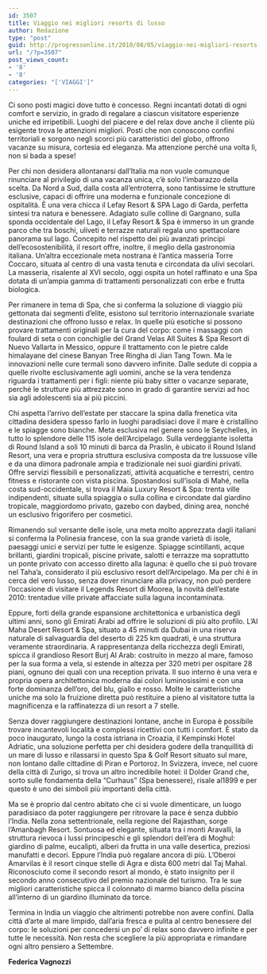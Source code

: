 ```yaml
---
id: 3507
title: Viaggio nei migliori resorts di lusso
author: Redazione
type: "post"
guid: http://progressonline.it/2010/08/05/viaggio-nei-migliori-resorts-di-lusso/
url: "/?p=3507"
post_views_count:
- '8'
- '8'
categories: "['VIAGGI']"
---
```


Ci sono posti magici dove tutto è concesso. Regni incantati dotati di ogni comfort e servizio, in grado di regalare a ciascun visitatore esperienze uniche ed irripetibili. Luoghi del piacere e del relax dove anche il cliente più esigente trova le attenzioni migliori. Posti che non conoscono confini territoriali e sorgono negli scorci più caratteristici del globo, offrono vacanze su misura, cortesia ed eleganza. Ma attenzione perché una volta lì, non si bada a spese!

Per chi non desidera allontanarsi dall’Italia ma non vuole comunque rinunciare al privilegio di una vacanza unica, c’è solo l’imbarazzo della scelta. Da Nord a Sud, dalla costa all’entroterra, sono tantissime le strutture esclusive, capaci di offrire una moderna e funzionale concezione di ospitalità. È una vera chicca il Lefay Resort &amp; SPA Lago di Garda, perfetta sintesi tra natura e benessere. Adagiato sulle colline di Gargnano, sulla sponda occidentale del Lago, il Lefay Resort &amp; Spa è immerso in un grande parco che tra boschi, uliveti e terrazze naturali regala uno spettacolare panorama sul lago. Concepito nel rispetto dei più avanzati principi dell’ecosostenibilità, il resort offre, inoltre, il meglio della gastronomia italiana. Un’altra eccezionale meta nostrana è l’antica masseria Torre Coccaro, situata al centro di una vasta tenuta e circondata da ulivi secolari. La masseria, risalente al XVI secolo, oggi ospita un hotel raffinato e una Spa dotata di un’ampia gamma di trattamenti personalizzati con erbe e frutta biologica.

Per rimanere in tema di Spa, che si conferma la soluzione di viaggio più gettonata dai segmenti d’elite, esistono sul territorio internazionale svariate destinazioni che offrono lusso e relax. In quelle più esotiche si possono provare trattamenti originali per la cura del corpo: come i massaggi con foulard di seta o con conchiglie del Grand Velas All Suites &amp; Spa Resort di Nuevo Vallarta in Messico, oppure il trattamento con le pietre calde himalayane del cinese Banyan Tree Ringha di Jian Tang Town. Ma le innovazioni nelle cure termali sono davvero infinite. Dalle sedute di coppia a quelle rivolte esclusivamente agli uomini, anche se la vera tendenza riguarda i trattamenti per i figli: niente più baby sitter o vacanze separate, perché le strutture più attrezzate sono in grado di garantire servizi ad hoc sia agli adolescenti sia ai più piccini.

Chi aspetta l’arrivo dell’estate per staccare la spina dalla frenetica vita cittadina desidera spesso farlo in luoghi paradisiaci dove il mare è cristallino e le spiagge sono bianche. Meta esclusiva nel genere sono le Seychelles, in tutto lo splendore delle 115 isole dell’Arcipelago. Sulla verdeggiante isoletta di Round Island a soli 10 minuti di barca da Praslin, è ubicato il Round Island Resort, una vera e propria struttura esclusiva composta da tre lussuose ville e da una dimora padronale ampia e tradizionale nei suoi giardini privati. Offre servizi flessibili e personalizzati, attività acquatiche e terrestri, centro fitness e ristorante con vista piscina. Spostandosi sull’isola di Mahé, nella costa sud-occidentale, si trova il Maia Luxury Resort &amp; Spa: trenta ville indipendenti, situate sulla spiaggia o sulla collina e circondate dal giardino tropicale, maggiordomo privato, gazebo con daybed, dining area, nonché un esclusivo frigorifero per cosmetici.

Rimanendo sul versante delle isole, una meta molto apprezzata dagli italiani si conferma la Polinesia francese, con la sua grande varietà di isole, paesaggi unici e servizi per tutte le esigenze. Spiagge scintillanti, acque brillanti, giardini tropicali, piscine private, salotti e terrazze ma soprattutto un ponte privato con accesso diretto alla laguna: è quello che si può trovare nel Taha’a, considerato il più esclusivo resort dell’Arcipelago. Ma per chi è in cerca del vero lusso, senza dover rinunciare alla privacy, non può perdere l’occasione di visitare il Legends Resort di Moorea, la novità dell’estate 2010: trentadue ville private affacciate sulla laguna incontaminata.

Eppure, forti della grande espansione architettonica e urbanistica degli ultimi anni, sono gli Emirati Arabi ad offrire le soluzioni di più alto profilo. L’Al Maha Desert Resort &amp; Spa, situato a 45 minuti da Dubai in una riserva naturale di salvaguardia del deserto di 225 km quadrati, è una struttura veramente straordinaria. A rappresentanza della ricchezza degli Emirati, spicca il grandioso Resort Burj Al Arab: costruito in mezzo al mare, famoso per la sua forma a vela, si estende in altezza per 320 metri per ospitare 28 piani, ognuno dei quali con una reception privata. Il suo interno è una vera e propria opera architettonica moderna dai colori luminosissimi e con una forte dominanza dell’oro, del blu, giallo e rosso. Molte le caratteristiche uniche ma solo la fruizione diretta può restituire a pieno al visitatore tutta la magnificenza e la raffinatezza di un resort a 7 stelle.

Senza dover raggiungere destinazioni lontane, anche in Europa è possibile trovare incantevoli località e complessi ricettivi con tutti i comfort. È stato da poco inaugurato, lungo la costa istriana in Croazia, il Kempinski Hotel Adriatic, una soluzione perfetta per chi desidera godere della tranquillità di un mare di lusso e rilassarsi in questo Spa &amp; Golf Resort situato sul mare, non lontano dalle cittadine di Piran e Portoroz. In Svizzera, invece, nel cuore della città di Zurigo, si trova un altro incredibile hotel: il Dolder Grand che, sorto sulle fondamenta della “Curhaus” (Spa benessere), risale al1899 e per questo è uno dei simboli più importanti della città.

Ma se è proprio dal centro abitato che ci si vuole dimenticare, un luogo paradisiaco da poter raggiungere per ritrovare la pace è senza dubbio l’India. Nella zona settentrionale, nella regione del Rajasthan, sorge l’Amanbagh Resort. Sontuosa ed elegante, situata tra i monti Aravalli, la struttura rievoca i lussi principeschi e gli splendori dell’era di Moghul: giardino di palme, eucalipti, alberi da frutta in una valle desertica, preziosi manufatti e decori. Eppure l’India può regalare ancora di più. L’Oberoi Amarvilas è il resort cinque stelle di Agra e dista 600 metri dal Taj Mahal. Riconosciuto come il secondo resort al mondo, è stato insignito per il secondo anno consecutivo del premio nazionale del turismo. Tra le sue migliori caratteristiche spicca il colonnato di marmo bianco della piscina all’interno di un giardino illuminato da torce.

Termina in India un viaggio che altrimenti potrebbe non avere confini. Dalla città d’arte al mare limpido, dall’aria fresca e pulita al centro benessere del corpo: le soluzioni per concedersi un po’ di relax sono davvero infinite e per tutte le necessità. Non resta che scegliere la più appropriata e rimandare ogni altro pensiero a Settembre.

**Federica Vagnozzi**